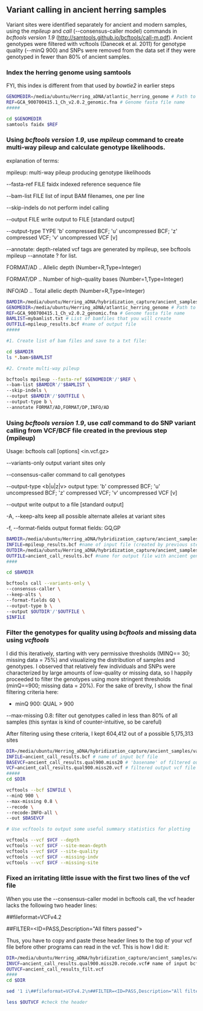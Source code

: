 
## Variant calling in ancient herring samples

Variant sites were identified separately for ancient and modern samples, using the *mpileup* and *call* (--consensus-caller model) 
commands in *bcftools version 1.9* (http://samtools.github.io/bcftools/call-m.pdf). Ancient genotypes were filtered with vcftools (Danecek et al. 2011) 
for genotype quality (--minQ 900) and SNPs were removed from the data set if they were genotyped in fewer than 80% of ancient samples. 

### Index the herring genome using samtools
FYI, this index is different from that used by *bowtie2* in earlier steps

``` bash
GENOMEDIR=/media/ubuntu/Herring_aDNA/atlantic_herring_genome # Path to directory with genome.
REF=GCA_900700415.1_Ch_v2.0.2_genomic.fna # Genome fasta file name
#####

cd $GENOMEDIR
samtools faidx $REF
```
### Using *bcftools version 1.9*, use *mpileup* command to create multi-way pileup and calculate genotype likelihoods.

explanation of terms:

mpileup:      multi-way pileup producing genotype likelihoods

--fasta-ref FILE    faidx indexed reference sequence file

--bam-list FILE     list of input BAM filenames, one per line

--skip-indels       do not perform indel calling

--output FILE       write output to FILE [standard output]

--output-type TYPE  'b' compressed BCF; 'u' uncompressed BCF; 'z' compressed VCF; 'v' uncompressed VCF [v]

--annotate: depth-related vcf tags are generated by mpileup, see bcftools mpileup --annotate ? for list.

FORMAT/AD  .. Allelic depth (Number=R,Type=Integer)

FORMAT/DP  .. Number of high-quality bases (Number=1,Type=Integer)

INFO/AD  .. Total allelic depth (Number=R,Type=Integer)


``` bash
BAMDIR=/media/ubuntu/Herring_aDNA/hybridization_capture/ancient_samples/mapdamage_bam #directory with sorted, indexed, filtered, and base-recalibrated .bam files
GENOMEDIR=/media/ubuntu/Herring_aDNA/atlantic_herring_genome # Path to directory with genome.
REF=GCA_900700415.1_Ch_v2.0.2_genomic.fna # Genome fasta file name
BAMLIST=mybamlist.txt # List of bamfiles that you will create
OUTFILE=mpileup_results.bcf #name of output file
#####

#1. Create list of bam files and save to a txt file:

cd $BAMDIR
ls *.bam>$BAMLIST

#2. Create multi-way pileup 

bcftools mpileup --fasta-ref $GENOMEDIR'/'$REF \
--bam-list $BAMDIR'/'$BAMLIST \
--skip-indels \
--output $BAMDIR'/'$OUTFILE \
--output-type b \
--annotate FORMAT/AD,FORMAT/DP,INFO/AD

```

### Using *bcftools version 1.9*, use *call* command to do SNP variant calling from VCF/BCF file created in the previous step (mpileup)

Usage:   bcftools call [options] <in.vcf.gz>

--variants-only            output variant sites only

--consensus-caller       command to call genotypes

--output-type <b|u|z|v>     output type: 'b' compressed BCF; 'u' uncompressed BCF; 'z' compressed VCF; 'v' uncompressed VCF [v]

--output <file>             write output to a file [standard output]
  
-A, --keep-alts              keep all possible alternate alleles at variant sites

-f, --format-fields <list>      output format fields: GQ,GP

``` bash
BAMDIR=/media/ubuntu/Herring_aDNA/hybridization_capture/ancient_samples/mapdamage_bam #directory with sorted, indexed, filtered, and base-recalibrated .bam files
INFILE=mpileup_results.bcf #name of input file (created by previous step)
OUTDIR=/media/ubuntu/Herring_aDNA/hybridization_capture/ancient_samples/variants #directory for output files
OUTFILE=ancient_call_results.bcf #name for output file with ancient genotypes
####

cd $BAMDIR

bcftools call --variants-only \
--consensus-caller \
--keep-alts \
--format-fields GQ \
--output-type b \
--output $OUTDIR'/'$OUTFILE \
$INFILE
```

### Filter the genotypes for quality using *bcftools* and missing data using *vcftools*

I did this iteratively, starting with very permissive thresholds (MINQ== 30; missing data = 75%) and visualizing the distribution of samples and genotypes. I observed that relatively few individuals and SNPs were characterized by large amounts of low-quality or missing data, so I happily proceeded to filter the genotypes using more stringent thresholds (minQ==900; missing data = 20%). For the sake of brevity, I show the final filtering criteria here: 

- minQ 900:  QUAL > 900

--max-missing 0.8: filter out genotypes called in less than 80% of all samples (this syntax is kind of counter-intuitive, so be careful)

After filtering using these criteria, I kept 604,412 out of a possible 5,175,313 sites

``` bash
DIR=/media/ubuntu/Herring_aDNA/hybridization_capture/ancient_samples/variants # name of directory with bcf file containing genotype data
INFILE=ancient_call_results.bcf # name of input bcf file
BASEVCF=ancient_call_results.qual900.miss20 # 'basename' of filtered output vcf file (without extension)
VCF=ancient_call_results.qual900.miss20.vcf # filtered output vcf file (with extension)
#####
cd $DIR

vcftools --bcf $INFILE \
--minQ 900 \
--max-missing 0.8 \
--recode \
--recode-INFO-all \
--out $BASEVCF

# Use vcftools to output some useful summary statistics for plotting

vcftools --vcf $VCF --depth
vcftools --vcf $VCF --site-mean-depth
vcftools --vcf $VCF --site-quality
vcftools --vcf $VCF --missing-indv
vcftools --vcf $VCF --missing-site

```
### Fixed an irritating little issue with the first two lines of the vcf file
When you use the --consensus-caller model in bcftools call, the vcf header lacks the following two header lines:

##fileformat=VCFv4.2

##FILTER=<ID=PASS,Description="All filters passed">

Thus, you have to copy and paste these header lines to the top of your vcf file before other programs can read in the vcf. This is how I did it:

``` bash
DIR=/media/ubuntu/Herring_aDNA/hybridization_capture/ancient_samples/variants # name of directory with bcf file containing genotype data
INVCF=ancient_call_results.qual900.miss20.recode.vcf# name of input bcf file
OUTVCF=ancient_call_results_filt.vcf
####
cd $DIR

sed '1 i\##fileformat=VCFv4.2\n##FILTER=<ID=PASS,Description="All filters passed">' $INVCF>$OUTVCF

less $OUTVCF #check the header

```



